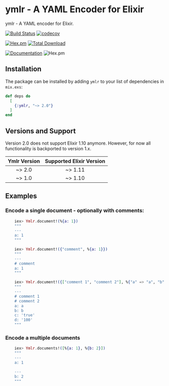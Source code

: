 # ymlr - A YAML Encoder for Elixir

ymlr - A YAML encoder for Elixir.

[![Build Status](https://github.com/ufirstgroup/ymlr/workflows/CI/badge.svg)](https://github.com/ufirstgroup/ymlr/actions?query=workflow%3ACI)
[![codecov](https://codecov.io/gh/ufirstgroup/ymlr/branch/master/graph/badge.svg?token=DSLGDW6KS9)](https://codecov.io/gh/ufirstgroup/ymlr)

[![Hex.pm](http://img.shields.io/hexpm/v/ymlr.svg?style=flat)](https://hex.pm/packages/ymlr)
[![Total Download](https://img.shields.io/hexpm/dt/ymlr.svg)](https://hex.pm/packages/ymlr)

[![Documentation](https://img.shields.io/badge/documentation-on%20hexdocs-green.svg)](https://hexdocs.pm/ymlr/)
![Hex.pm](https://img.shields.io/hexpm/l/ymlr.svg?style=flat)


## Installation

The package can be installed by adding `ymlr` to your list of dependencies in `mix.exs`:

```elixir
def deps do
  [
    {:ymlr, "~> 2.0"}
  ]
end
```

## Versions and Support

Version 2.0 does not support Elixir 1.10 anymore. However, for now all functionality is backported to version 1.x.

| Ymlr Version | Supported Elixir Version |
|:-------------:|:-------------:|
| ~> 2.0 | ~> 1.11 |
| ~> 1.0 | ~> 1.10 |

## Examples

### Encode a single document - optionally with comments:

```elixir
    iex> Ymlr.document!(%{a: 1})
    """
    ---
    a: 1
    """

    iex> Ymlr.document!({"comment", %{a: 1}})
    """
    ---
    # comment
    a: 1
    """

    iex> Ymlr.document!({["comment 1", "comment 2"], %{"a" => "a", "b" => :b, "c" => "true", "d" => "100"}})
    """
    ---
    # comment 1
    # comment 2
    a: a
    b: b
    c: 'true'
    d: '100'
    """
```


### Encode a multiple documents

```elixir
    iex> Ymlr.documents!([%{a: 1}, %{b: 2}])
    """
    ---
    a: 1

    ---
    b: 2
    """
```
